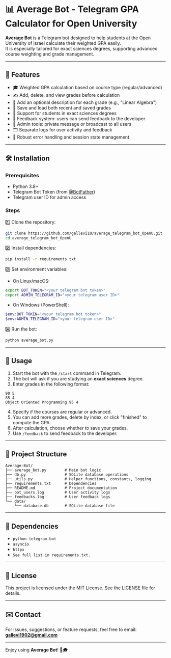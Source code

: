 # 📊 Average Bot - Telegram GPA Calculator for Open University

**Average Bot** is a Telegram bot designed to help students at the Open University of Israel calculate their weighted GPA easily.  
It is especially tailored for exact sciences degrees, supporting advanced course weighting and grade management.

---

## 🚀 Features

- 🎓 Weighted GPA calculation based on course type (regular/advanced)
- ✍️ Add, delete, and view grades before calculation
- 📝 Add an optional description for each grade (e.g., "Linear Algebra")
- 💾 Save and load both recent and saved grades
- 🧠 Support for students in exact sciences degrees
- 💬 Feedback system: users can send feedback to the developer
- 📢 Admin tools: private message or broadcast to all users
- 🗂 Separate logs for user activity and feedback
- 🧪 Robust error handling and session state management

---

## 🛠️ Installation

### Prerequisites
- Python 3.8+
- Telegram Bot Token (from [@BotFather](https://t.me/BotFather))
- Telegram user ID for admin access

### Steps

1️⃣ Clone the repository:

```bash
git clone https://github.com/gallevi10/average_telegram_bot_OpenU.git
cd average_telegram_bot_OpenU
```

2️⃣ Install dependencies:

```bash
pip install -r requirements.txt
```

3️⃣ Set environment variables:

- On Linux/macOS:
```bash
export BOT_TOKEN="<your telegram bot token>"
export ADMIN_TELEGRAM_ID="<your telegram user ID>"
```

- On Windows (PowerShell):
```powershell
$env:BOT_TOKEN="<your telegram bot token>"
$env:ADMIN_TELEGRAM_ID="<your telegram user ID>"
```

4️⃣ Run the bot:

```bash
python average_bot.py
```

---

## 📖 Usage

1. Start the bot with the `/start` command in Telegram.
2. The bot will ask if you are studying an **exact sciences** degree.
3. Enter grades in the following format:

```
90 5
85 4
Object Oriented Programming 95 4
```

4. Specify if the courses are regular or advanced.
5. You can add more grades, delete by index, or click "finished" to compute the GPA.
6. After calculation, choose whether to save your grades.
7. Use `/feedback` to send feedback to the developer.

---

## 🔧 Project Structure

```
Average-Bot/
├── average_bot.py        # Main bot logic
├── db.py                 # SQLite database operations
├── utils.py              # Helper functions, constants, logging
├── requirements.txt      # Dependencies
├── README.md             # Project documentation
├── bot_users.log         # User activity logs
├── feedbacks.log         # User feedback logs
└── data/
    └── database.db       # SQLite database file
```

---

## 🧩 Dependencies

- `python-telegram-bot`
- `asyncio`
- `httpx`
- `See full list in requirements.txt.`

---

## 📜 License

This project is licensed under the MIT License. See the [LICENSE](LICENSE) file for details.

---

## ✉️ Contact

For issues, suggestions, or feature requests, feel free to email: **gallevi1902@gmail.com**

---

Enjoy using **Average Bot**! 🚀🎓
